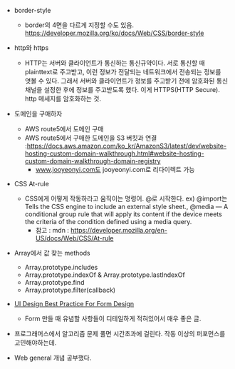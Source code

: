 - border-style
  - border의 4면을 다르게 지정할 수도 있음. <https://developer.mozilla.org/ko/docs/Web/CSS/border-style>
- http와 https
  - HTTP는 서버와 클라이언트가 통신하는 통신규약이다. 서로 통신할 때 plainttext로 주고받고, 이런 정보가 전달되는 네트워크에서 전송되는 정보를 엿볼 수 있다. 그래서 서버와 클라이언트가 정보를 주고받기 전에 암호화된 통신 채널을 설정한 후에 정보를 주고받도록 했다. 이게 HTTPS(HTTP Secure). http 메세지를 암호화하는 것.
- 도메인을 구매하자
  - AWS route5에서 도메인 구매
  - AWS route5에서 구매한 도메인을 S3 버킷과 연결 :<https://docs.aws.amazon.com/ko_kr/AmazonS3/latest/dev/website-hosting-custom-domain-walkthrough.html#website-hosting-custom-domain-walkthrough-domain-registry>
    - www.jooyeonyi.com도 jooyeonyi.com로 리다이렉트 가능
- CSS At-rule

  - CSS에게 어떻게 작동하라고 움직이는 명령어. @로 시작한다. ex) @import는 Tells the CSS engine to include an external style sheet., @media — A conditional group rule that will apply its content if the device meets the criteria of the condition defined using a media query.
    - 참고 : mdn : <https://developer.mozilla.org/en-US/docs/Web/CSS/At-rule>

- Array에서 값 찾는 methods
  - Array.prototype.includes
  - Array.prototype.indexOf & Array.prototype.lastIndexOf
  - Array.prototype.find
  - Array.prototype.filter(callback)
- [UI Design Best Practice For Form Design](https://trydesignlab.com/blog/ui-design-best-practices-form-design-ux-part-1/)
  - Form 만들 때 유념할 사항들이 디테일하게 적혀있어서 매우 좋은 글.
- 프로그래머스에서 알고리즘 문제 풀면 시간초과에 걸린다. 작동 이상의 퍼포먼스를 고민해야하는데.
- Web general 개념 공부했다.
